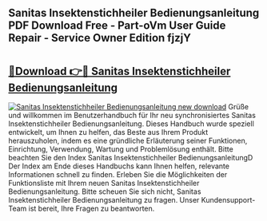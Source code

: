 ## Sanitas Insektenstichheiler Bedienungsanleitung PDF Download Free - Part-oVm User Guide Repair - Service Owner Edition fjzjY

# <h2><a href="http://df1rkgr.blite.top/?on=Sanitas+Insektenstichheiler+Bedienungsanleitung">🔗Download 👉🔴 Sanitas Insektenstichheiler Bedienungsanleitung</a></h2>

[![Sanitas Insektenstichheiler Bedienungsanleitung new download](https://i.imgur.com/lujVjoI.png)](http://df1rkgr.blite.top/?on=Sanitas+Insektenstichheiler+Bedienungsanleitung)
Grüße und willkommen im Benutzerhandbuch für Ihr neu synchronisiertes Sanitas Insektenstichheiler Bedienungsanleitung. Dieses Handbuch wurde speziell entwickelt, um Ihnen zu helfen, das Beste aus Ihrem Produkt herauszuholen, indem es eine gründliche Erläuterung seiner Funktionen, Einrichtung, Verwendung, Wartung und Problemlösung enthält. Bitte beachten Sie den Index Sanitas Insektenstichheiler BedienungsanleitungD Der Index am Ende dieses Handbuchs kann Ihnen helfen, relevante Informationen schnell zu finden. Erleben Sie die Möglichkeiten der Funktionsliste mit Ihrem neuen Sanitas Insektenstichheiler Bedienungsanleitung. Bitte scheuen Sie sich nicht, Sanitas Insektenstichheiler Bedienungsanleitung zu fragen. Unser Kundensupport-Team ist bereit, Ihre Fragen zu beantworten.

